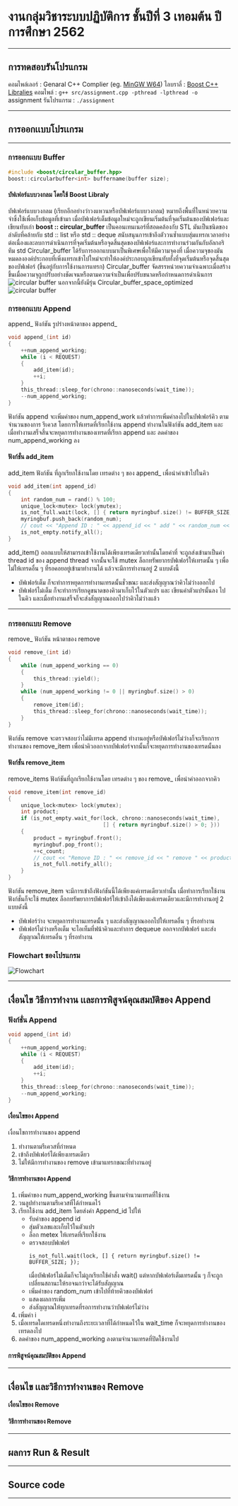 # งานกลุ่มวิชาระบบปฏิบัติการ ชั้นปีที่ 3 เทอมต้น ปีการศึกษา 2562
***
## การทดสอบรันโปรแกรม
คอมไพล์เลอร์ : Genaral C++ Complier (eg. [MinGW W64](https://sourceforge.net/projects/mingw-w64/)) 
ไลบราลี่ : [Boost C++ Libralies](https://www.boost.org/users/download/)
คอมไพล์ : ```g++ src/assignment.cpp -pthread -lpthread -o ```assignment
รันโปรแกรม : ```./assignment```
***
## การออกเเบบโปรเเกรม
***
### การออกเเบบ Buffer
```C
#include <boost/circular_buffer.hpp>
boost::circularbuffer<int> buffername(buffer size);
```
#### บัฟเฟอร์แบบวงกลม โดยใช้ Boost Libraly
บัฟเฟอร์แบบวงกลม (เรียกอีกอย่างว่าวงแหวนหรือบัฟเฟอร์แบบวงกลม) หมายถึงพื้นที่ในหน่วยความจำซึ่งใช้เพื่อเก็บข้อมูลที่เข้ามา เมื่อบัฟเฟอร์เต็มข้อมูลใหม่จะถูกเขียนเริ่มต้นที่จุดเริ่มต้นของบัฟเฟอร์และเขียนทับเก่า **boost :: circular_buffer** เป็นคอนเทนเนอร์ที่สอดคล้องกับ STL
มันเป็นชนิดของลำดับที่คล้ายกับ std :: list หรือ std :: deque สนับสนุนการเข้าถึงตัววนซ้ำแบบสุ่มแทรกเวลาอย่างต่อเนื่องและลบการดำเนินการที่จุดเริ่มต้นหรือจุดสิ้นสุดของบัฟเฟอร์และการทำงานร่วมกันกับอัลกอริทึม std
Circular_buffer ได้รับการออกแบบมาเป็นพิเศษเพื่อให้มีความจุคงที่ เมื่อความจุของมันหมดลงองค์ประกอบที่เพิ่งแทรกเข้าไปใหม่จะทำให้องค์ประกอบถูกเขียนทับทั้งที่จุดเริ่มต้นหรือจุดสิ้นสุดของบัฟเฟอร์ (ขึ้นอยู่กับการใช้งานการแทรก)
Circular_buffer จัดสรรหน่วยความจำเฉพาะเมื่อสร้างขึ้นเมื่อความจุถูกปรับอย่างชัดเจนหรือตามความจำเป็นเพื่อปรับขนาดหรือกำหนดการดำเนินการ  
![circular buffer](./img/circular_buffer.png)
นอกจากนี้ยังมีรุ่น Circular_buffer_space_optimized  
![circular buffer](./img/space_optimized.png)
### การออกเเบบ Append
append_ ฟังก์ชัน รูปร่างหน้าตาของ append_
```c
void append_(int id)
{
    ++num_append_working;
    while (i < REQUEST)
    {
        add_item(id);
        ++i;
    }
    this_thread::sleep_for(chrono::nanoseconds(wait_time));
    --num_append_working;
}

```
ฟังก์ชัน append จะเพิ่มค่าของ num_append_work แล้วทำการเพิ่มค่าลงไปในบัฟเฟอร์คิว ตามจำนวนของการ รีเควส โดยการให้เทรดที่เรียกใช้งาน append ทำงานในฟังก์ชัน add_item และเมื่อทำงานเสร็จสิ้นจะหยุดการทำงานของเทรดที่เรียก append และ ลดค่าของ num_append_working ลง
#### ฟังก์ชั่น add_item
add_item ฟังก์ชัน ที่ถูกเรียกใช้งานโดย เทรดต่าง ๆ ของ append_ เพื่อนำค่าเข้าไปในคิว
```C
void add_item(int append_id)
{
    int random_num = rand() % 100;
    unique_lock<mutex> lock(ymutex);
    is_not_full.wait(lock, [] { return myringbuf.size() != BUFFER_SIZE; });
    myringbuf.push_back(random_num);
    // cout << "Append ID : " << append_id << " add " << random_num << endl;
    is_not_empty.notify_all();
}
```
add_item() ออกแบบให้สามารถเข้าใช้งานได้เพียงเทรดเดียวเท่านั้นโดยค่าที่ จะถูกส่งเข้ามาเป็นค่า thread id ของ append thread จากนั้นจะใช้ mutex ล็อกทรัพยากรบัฟเฟอร์ให้เทรดนั้น ๆ เพื่อไม่ให้เทรดอื่น ๆ ที่รอคอยอยู่เข้ามาทำงานได้ แล้วจะมีการทำงานอยู่ 2 แบบดังนี้
* บัฟเฟอร์เต็ม ก็จะทำการหยุดการทำงานเทรดนั้นชั่วขณะ และส่งสัญญาณว่าคิวไม่ว่างออกไป
* บัฟเฟอร์ไม่เต็ม ก็จะทำการเรียกดูขนาดของคิวมาเก็บไว้ในตัวแปร และ เขียนค่าตัวแปรนั้นลง ไปในคิว และเมื่อทำงานเสร็จก็จะส่งสัญญาณออกไปว่าคิวไม่ว่างแล้ว

***
### การออกเเบบ Remove
remove_ ฟังก์ชัน หน้าตาของ remove
```c
void remove_(int id)
{
    while (num_append_working == 0)
    {
        this_thread::yield();
    }
    while (num_append_working != 0 || myringbuf.size() > 0)
    {
        remove_item(id);
        this_thread::sleep_for(chrono::nanoseconds(wait_time));
    }
}
```
ฟังก์ชัน remove จะตรวจสอบว่าไม่มีเทรด append ทำงานอยู่หรือบัฟเฟอร์ไม่ว่างก็จะเรียกการทำงานของ remove_item เพื่อนำคิวออกจากบัฟเฟอร์จากนั้นก็จะหยุดการทำงานของเทรดนั้นลง

#### ฟังก์ชั่น remove_item
remove_items ฟังก์ชันที่ถูกเรียกใช้งานโดย เทรดต่าง ๆ ของ remove_ เพื่อนำค่าออกจากคิว
```c
void remove_item(int remove_id)
{
    unique_lock<mutex> lock(ymutex);
    int product;
    if (is_not_empty.wait_for(lock, chrono::nanoseconds(wait_time),
                              [] { return myringbuf.size() > 0; }))
    {
        product = myringbuf.front();
        myringbuf.pop_front();
        ++c_count;
        // cout << "Remove ID : " << remove_id << " remove " << product << endl;
        is_not_full.notify_all();
    }
}
```
ฟังก์ชัน remove_item จะมีการเข้าถึงฟังก์ชันนี้ได้เพียงแค่เทรดเดียวเท่านั้น เมื่อทำการเรียกใช้งานฟังก์ชั่นก็จะใช้ mutex ล็อกทรัพยาการบัฟเฟอร์ให้เข้าถึงได้เพียงแค่เทรดเดียวและมีการทำงานอยู่ 2 แบบดังนี้
* บัฟเฟอร์ว่าง จะหยุดการทำงานเทรดนั้น ๆ และส่งสัญญาณออกไปให้เทรดอื่น ๆ ที่รอทำงาน
* บัฟเฟอร์ไม่ว่างหรือเต็ม จะไอเท็มที่ฟน้าคิวและทำการ dequeue ออกจากบัฟเฟอร์ และส่งสัญญาณให้เทรดอื่น ๆ ที่รอทำงาน
### Flowchart ของโปรแกรม
![Flowchart](./img/OS.png)
***
## เงื่อนไข วิธีการทำงาน เเละการพิสูจน์คุณสมบัติของ Append
### ฟังก์ชั่น Append
```c
void append_(int id)
{
    ++num_append_working;
    while (i < REQUEST)
    {
        add_item(id);
        ++i;
    }
    this_thread::sleep_for(chrono::nanoseconds(wait_time));
    --num_append_working;
}
```
#### เงื่อนไขของ Append
เงื่อนไขการทำงานของ append  
1. ทำงานตามรีเควสที่กำหนด
2. เข้าถึงบัฟเฟอร์ได้เพียงเทรดเดียว
3. ไม่ให้มีการทำงานของ remove เข้ามาแทรกขณะที่ทำงานอยู่
#### วิธีการทำงานของ Append
1. เพิ่มค่าของ num_append_working ขึ้นตามจำนวนเทรดที่ใช้งาน
2. วนลูปทำงานตามรีเควสที่ได้กำหนดไว้
3. เรียกใช้งาน add_item โดยส่งค่า Append_id ไปให้
    * รับค่าของ append id 
    * สุ่มตัวเลขและเก็บไว้ในตัวแปร
    * ล็อก metex ให้เทรดที่เรียกใช้งาน
    * ตรวจสอบบัฟเฟอร์
        ```
        is_not_full.wait(lock, [] { return myringbuf.size() != BUFFER_SIZE; });
        ``` 
        เมื่อบัฟเฟอร์ไม่เต็มก็จะไม่ถูกเรียกใช้คำสั่ง wait() แต่หากบัฟเฟอร์เต็มเทรดนั้น ๆ ก็จะถูกเปลี่ยนสถานะให้รอจนกว่าจะได้รับสัญญาณ
    * เพิ่มค่าของ random_num เข้าไปที่ท้ายคิวของบัฟเฟอร์
    * แสดงผลการเพิ่ม
    * ส่งสัญญาณให้ทุกเทรดที่รอการทำงานว่าบัฟเฟอร์ไม่ว่าง
3. เพิ่มค่า i
4. เมื่อเทรดใดเทรดหนึ่งทำงานถึงระยะเวลาที่ได้กำหนดไว้ใน wait_time ก็จะหยุดการทำงานของเทรดลงไป
5. ลดค่าของ num_append_working ลงตามจำนวนเทรดที่ปิดใช้งานไป
        
#### การพิสูจน์คุณสมบัติของ Append
***

## เงื่อนไข เเละวิธีการทำงานของ Remove
#### เงื่อนไขของ Remove
#### วิธีการทำงานของ Remove
***
## ผลการ Run & Result
***
## Source code 
***
